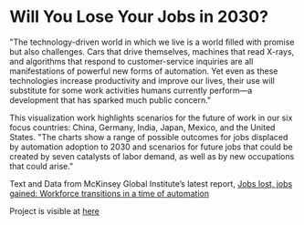 # Will You Lose Your Jobs in 2030?

"The technology-driven world in which we live is a world filled with promise but also challenges. Cars that drive themselves, machines that read X-rays, and algorithms that respond to customer-service inquiries are all manifestations of powerful new forms of automation. Yet even as these technologies increase productivity and improve our lives, their use will substitute for some work activities humans currently perform—a development that has sparked much public concern."

This visualization work highlights scenarios for the future of work in our six focus countries: China, Germany, India, Japan, Mexico, and the United States. "The charts show a range of possible outcomes for jobs displaced by automation adoption to 2030 and scenarios for future jobs that could be created by seven catalysts of labor demand, as well as by new occupations that could arise." 

Text and Data from McKinsey Global Institute’s latest report, <a href="https://www.mckinsey.com/~/media/mckinsey/global%20themes/future%20of%20organizations/what%20the%20future%20of%20work%20will%20mean%20for%20jobs%20skills%20and%20wages/mgi%20jobs%20lost-jobs%20gained_report_december%202017.ashx">Jobs lost, jobs gained: Workforce transitions in a time of automation</a>


Project is visible at <a href=https://shiyingcheng.github.io/Automatization-and-Job-Market-Change-Viz/>here</a>